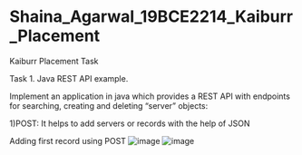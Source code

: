 # Shaina_Agarwal_19BCE2214_Kaiburr_Placement
Kaiburr Placement Task

Task 1. Java REST API example. 

Implement an application in java which provides a REST API with endpoints for searching, 
creating and deleting “server” objects: 

1)POST: It helps to add servers or records with the help of JSON


Adding first record using POST
![image](https://user-images.githubusercontent.com/111378981/228599676-09b2403b-8678-4e67-93b1-c1c0d25cb415.png)
![image](https://user-images.githubusercontent.com/111378981/228600056-499a375a-f53f-4171-bf7f-8962b7fba46e.png)




